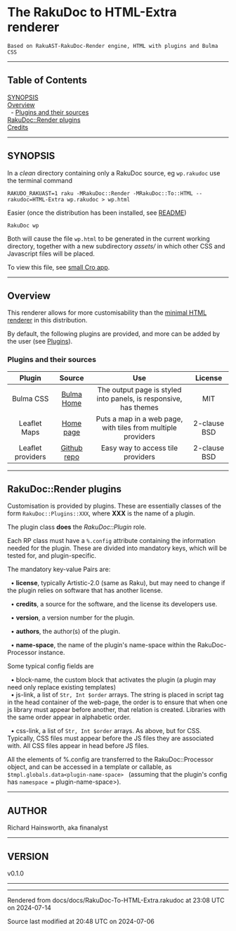 
# The RakuDoc to HTML-Extra renderer

	Based on RakuAST-RakuDoc-Render engine, HTML with plugins and Bulma CSS

----

## Table of Contents
<a href="#SYNOPSIS">SYNOPSIS</a>   
<a href="#Overview">Overview</a>   
&nbsp;&nbsp;- <a href="#Plugins_and_their_sources">Plugins and their sources</a>   
<a href="#RakuDoc::Render_plugins">RakuDoc::Render plugins</a>   
<a href="#Credits">Credits</a>   


----  

## SYNOPSIS<div id="SYNOPSIS"> </div>
<span class="para" id="2c0848f"></span>In a *clean* directory containing only a RakuDoc source, eg `wp.rakudoc` use the terminal command 


```
RAKUDO_RAKUAST=1 raku -MRakuDoc::Render -MRakuDoc::To::HTML --rakudoc=HTML-Extra wp.rakudoc > wp.html
```
<span class="para" id="256c897"></span>Easier (once the distribution has been installed, see [README](README.md)) 


```
RakuDoc wp
```
<span class="para" id="e912ae0"></span>Both will cause the file `wp.html` to be generated in the current working directory, together with a new subdirectory *assets/* in which other CSS and Javascript files will be placed. 

<span class="para" id="1998dac"></span>To view this file, see [small Cro app](#Small_Cro_app). 




----

## Overview<div id="Overview"> </div>
<span class="para" id="176fea2"></span>This renderer allows for more customisability than the [minimal HTML renderer](RakuDoc-To-HMTL.md) in this distribution. 

<span class="para" id="e4ab360"></span>By default, the following plugins are provided, and more can be added by the user (see [Plugins](Extra-HTML-Plugins.md)). 



### Plugins and their sources<div id="Plugins_and_their_sources"> </div>
 | **Plugin** | **Source** | **Use** | **License** |
| :---: | :---: | :---: | :---: |
 | Bulma CSS | <span class="para" id="bbdd707"></span>[Bulma Home](https://bulma.io) | The output page is styled into panels, is responsive, has themes | MIT |
 | Leaflet Maps | <span class="para" id="c73e3fe"></span>[Home page](https://leafletjs.com/) | Puts a map in a web page, with tiles from multiple providers | 2-clause BSD |
 | Leaflet providers | <span class="para" id="ae50787"></span>[Github repo](https://github.com/leaflet-extras/leaflet-providers) | Easy way to access tile providers | 2-clause BSD |

----

## RakuDoc::Render plugins<div id="RakuDoc::Render_plugins"> </div>
<span class="para" id="210874c"></span>Customisation is provided by plugins. These are essentially classes of the form `RakuDoc::Plugins::XXX`, where **XXX** is the name of a plugin. 

<span class="para" id="120f3cc"></span>The plugin class **does** the *RakuDoc::Plugin* role. 

<span class="para" id="cbba75e"></span>Each RP class must have a `%.config` attribute containing the information needed for the plugin. These are divided into mandatory keys, which will be tested for, and plugin-specific. 

<span class="para" id="ab374e8"></span>The mandatory key-value Pairs are: 



&nbsp;&nbsp;• <span class="para" id="c1fa930"></span>**license**, typically Artistic-2.0 (same as Raku), but may need to change if the plugin relies on software that has another license. 

  
&nbsp;&nbsp;• <span class="para" id="2ee0c4f"></span>**credits**, a source for the software, and the license its developers use. 

  
&nbsp;&nbsp;• <span class="para" id="f7ab4b4"></span>**version**, a version number for the plugin. 

  
&nbsp;&nbsp;• <span class="para" id="6505c7c"></span>**authors**, the author(s) of the plugin. 

  
&nbsp;&nbsp;• <span class="para" id="375cd71"></span>**name-space**, the name of the plugin's name-space within the RakuDoc-Processor instance. 

  
<span class="para" id="55397fa"></span>Some typical config fields are 



&nbsp;&nbsp;• block-name, the custom block that activates the plugin (a plugin may need only replace existing templates)  
&nbsp;&nbsp;• <span class="para" id="7d34ac2"></span>js-link, a list of `Str, Int $order` arrays. The string is placed in script tag in the head container of the web-page, the order is to ensure that when one js library must appear before another, that relation is created. Libraries with the same order appear in alphabetic order. 

  
&nbsp;&nbsp;• <span class="para" id="24929c6"></span>css-link, a list of `Str, Int $order` arrays. As above, but for CSS. Typically, CSS files must appear before the JS files they are associated with. All CSS files appear in head before JS files. 

  
<span class="para" id="667ac96"></span>All the elements of %.config are transferred to the RakuDoc::Processor object, and can be accessed in a template or callable, as `$tmpl.globals.data<plugin-name-space> ` (assuming that the plugin's config has `namespace =` plugin-name-space>). 

<div id="Credits"> </div>

----  

## AUTHOR<div id="AUTHOR"> </div>
Richard Hainsworth, aka finanalyst



<div id="Placement"> </div>

----  

## VERSION<div id="VERSION"> </div>
v0.1.0







----

----

Rendered from docs/docs/RakuDoc-To-HTML-Extra.rakudoc at 23:08 UTC on 2024-07-14

Source last modified at 20:48 UTC on 2024-07-06


